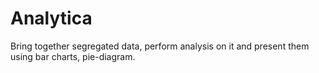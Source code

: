 # Analytica
Bring together segregated data, perform analysis on it and present them using bar charts, pie-diagram.
